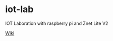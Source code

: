 # iot-lab
IOT Laboration with raspberry pi and Znet Lite V2

[Wiki](https://github.com/rikard-engstrom/iot-lab/wiki)
